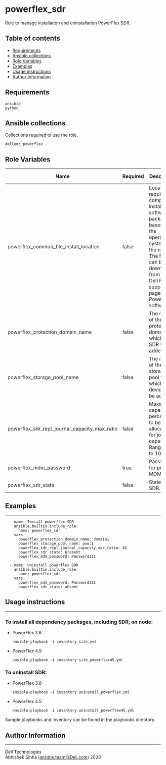 # powerflex_sdr

Role to manage installation and uninstallation PowerFlex SDR.

## Table of contents

* [Requirements](#requirements)
* [Ansible collections](#ansible-collections)
* [Role Variables](#role-variables)
* [Examples](#examples)
* [Usage instructions](#usage-instructions)
* [Author Information](#author-information)

## Requirements

```
ansible
python
```

## Ansible collections

Collections required to use the role.

```
dellemc.powerflex
```

## Role Variables

<table>
<thead>
  <tr>
    <th>Name</th>
    <th>Required</th>
    <th>Description</th>
    <th>Choices</th>
    <th>Type</th>
    <th>Default Value</th>
  </tr>
</thead>
<tbody>
    <tr>
    <td>powerflex_common_file_install_location</td>
    <td>false</td>
    <td>Location of required, compatible installation software package based on the operating system of the node.
    <br>The files can be downloaded from the Dell Product support page for PowerFlex software.</td>
    <td></td>
    <td>path</td>
    <td>/var/tmp</td>
  </tr>
  <tr>
    <td>powerflex_protection_domain_name</td>
    <td>false</td>
    <td>The name of the protection domain to which the SDR will be added.</td>
    <td></td>
    <td>str</td>
    <td></td>
  </tr>
  <tr>
    <td>powerflex_storage_pool_name</td>
    <td>false</td>
    <td>The name of the storage pool to which the device will be added.</td>
    <td></td>
    <td>str</td>
    <td></td>
  </tr>
  <tr>
    <td>powerflex_sdr_repl_journal_capacity_max_ratio</td>
    <td>false</td>
    <td>Maximum capacity percentage to be allocated for journal capacity. Range is 0 to 100.</td>
    <td></td>
    <td>int</td>
    <td>10</td>
  </tr>
  <tr>
    <td>powerflex_mdm_password</td>
    <td>true</td>
    <td>Password for primary MDM node.</td>
    <td></td>
    <td>str</td>
    <td></td>
  </tr>
<tr>
    <td>powerflex_sdr_state</td>
    <td>false</td>
    <td>State of the SDR.</td>
    <td>present, absent</td>
    <td>str</td>
    <td>present</td>
  </tr>
</tbody>
</table>

## Examples
----
```
  - name: Install powerflex SDR
    ansible.builtin.include_role:
      name: powerflex_sdr
    vars:
      powerflex_protection_domain_name: domain1
      powerflex_storage_pool_name: pool1
      powerflex_sdr_repl_journal_capacity_max_ratio: 10
      powerflex_sdr_state: present
      powerflex_mdm_password: Password111

  - name: Uninstall powerflex SDR
    ansible.builtin.include_role:
      name: powerflex_sdr
    vars:
      powerflex_mdm_password: Password111
      powerflex_sdr_state: absent

```

## Usage instructions
----
### To install all dependency packages, including SDR, on node:
- PowerFlex 3.6:
  ```
  ansible-playbook -i inventory site.yml
  ```
- PowerFlex 4.5:
  ```
  ansible-playbook -i inventory site_powerflex45.yml
  ```

### To uninstall SDR:
- PowerFlex 3.6:
  ```
  ansible-playbook -i inventory uninstall_powerflex.yml
  ```
- PowerFlex 4.5:
  ```
  ansible-playbook -i inventory uninstall_powerflex45.yml
  ```

Sample playbooks and inventory can be found in the playbooks directory.

## Author Information
------------------

Dell Technologies <br>
Abhishek Sinha (ansible.team@Dell.com) 2023